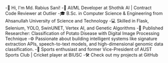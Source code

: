 -👋 Hi, I'm Md. Rabius Sani!
-🔭 AI/ML Developer at Shothik AI | Contract Code Reviewer at Outlier
-🎓 B.Sc. in Computer Science & Engineering from Ahsanullah University of Science and Technology
-💻 Skilled in Flask, Selenium, YOLO, SwinUNET, Vertex AI, and Genetic Algorithms
-📜 Published Researcher: Classification of Potato Disease with Digital Image Processing Technique
-⚙️ Passionate about building intelligent systems like signature extraction APIs, speech-to-text models, and high-dimensional genomic data classification.
-🏏 Sports enthusiast and former Vice-President of AUST Sports Club | Cricket player at BIUSC
-🛠 Check out my projects at GitHub
